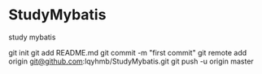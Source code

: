 # StudyMybatis
study mybatis

git init
git add README.md
git commit -m "first commit"
git remote add origin git@github.com:lqyhmb/StudyMybatis.git
git push -u origin master

